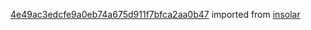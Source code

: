 [4e49ac3edcfe9a0eb74a675d911f7bfca2aa0b47](https://github.com/insolar/insolar/commit/4e49ac3edcfe9a0eb74a675d911f7bfca2aa0b47) imported from [insolar](https://github.com/insolar/insolar)
